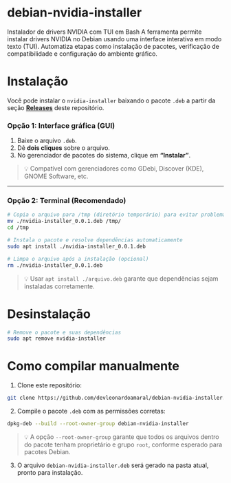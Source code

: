 # debian-nvidia-installer

Instalador de drivers NVIDIA com TUI em Bash
A ferramenta permite instalar drivers NVIDIA no Debian usando uma interface
interativa em modo texto (TUI). Automatiza etapas como instalação de pacotes,
verificação de compatibilidade e configuração do ambiente gráfico.


# Instalação

Você pode instalar o `nvidia-installer` baixando o pacote `.deb` a partir da seção **[Releases](https://github.com/devleonardoamaral/debian-nvidia-installer/releases)** deste repositório.

### Opção 1: Interface gráfica (GUI)

1. Baixe o arquivo `.deb`.
2. Dê **dois cliques** sobre o arquivo.
3. No gerenciador de pacotes do sistema, clique em **“Instalar”**.

> 💡 Compatível com gerenciadores como GDebi, Discover (KDE), GNOME Software, etc.

---

### Opção 2: Terminal (Recomendado)

```bash
# Copia o arquivo para /tmp (diretório temporário) para evitar problemas relacionados a permissões
mv ./nvidia-installer_0.0.1.deb /tmp/
cd /tmp

# Instala o pacote e resolve dependências automaticamente
sudo apt install ./nvidia-installer_0.0.1.deb

# Limpa o arquivo após a instalação (opcional)
rm ./nvidia-installer_0.0.1.deb
```

> 💡 Usar `apt install ./arquivo.deb` garante que dependências sejam instaladas corretamente.

# Desinstalação

```bash
# Remove o pacote e suas dependências
sudo apt remove nvidia-installer
```

# Como compilar manualmente

1. Clone este repositório:

```bash
git clone https://github.com/devleonardoamaral/debian-nvidia-installer.git
```

2. Compile o pacote `.deb` com as permissões corretas:

```bash
dpkg-deb --build --root-owner-group debian-nvidia-installer
```

> 💡 A opção `--root-owner-group` garante que todos os arquivos dentro do pacote tenham proprietário e grupo `root`, conforme esperado para pacotes Debian.

3. O arquivo `debian-nvidia-installer.deb` será gerado na pasta atual, pronto para instalação.
